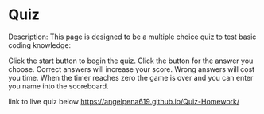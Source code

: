 # Quiz

Description:
This page is designed to be a multiple choice quiz to test basic coding knowledge:

Click the start button to begin the quiz.
Click the button for the answer you choose.
Correct answers will increase your score.
Wrong answers will cost you time.
When the timer reaches zero the game is over and you can enter you name into the scoreboard.


link to live quiz below
https://angelpena619.github.io/Quiz-Homework/
